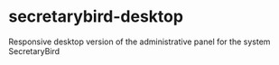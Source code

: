 # secretarybird-desktop
Responsive desktop version of the administrative panel for the system SecretaryBird
